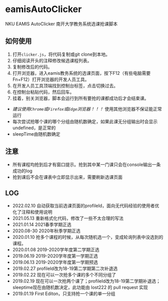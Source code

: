 # eamisAutoClicker

NKU EAMIS AutoClicker 南开大学教务系统选课抢课脚本

## 如何使用
1. 打开`clicker.js`，将代码复制或git clone到本地。
2. 仔细阅读开头的注释修改候选课程列表。
3. 复制修改后的代码。
4. 打开浏览器，进入eamis教务系统的选课页面，按下F12（有些电脑需要Fn+F12）打开浏览器的开发人员工具。
5. 在开发人员工具顶端找到控制台标签，点击切换过去。
6. 在控制台粘贴代码，然后回车。
7. 挂着，别关浏览器，脚本会运行到所有要抢的课都成功后才会结束课。

- *建议使用`Chrome`或`Firefox`或`Edge`浏览器！！！* 使用其他浏览器不保证能正常运行
- 每次尝试抢哪个课的哪个分组由随机数确定，如果此课无分组输出时会显示undefined，是正常的
- sleepTime由随机数确定

## 注意
- 所有课程均抢到后才有窗口提示。抢到其中某一门课只会在console输出一条成功的log
- 抢到课后不会在课表中立即显示出来，需要刷新选课页面

## LOG
- 2022.02.10 自动获取当前选课页面的profileId，面向无代码经验的使用者优化了注释和使用说明
- 2021.05.13 重新格式化代码，修改了一些不太合理的写法
- 2021.01.14 2021春季学期正选
- 2020.08-30 2020年秋季学期正选
- 2020.01.10 抢多个课程的时候，从每次随机选一个，变成轮询列表中没选到的课程。
- 2020.01.08 2019-2020学年度第二学期正选
- 2019.06.19 2019-2020学年度第一学期正选
- 2019.06.13 2019-2020学年度第一学期预选
- 2019.02.27 profileId改为18-19第二学期第二次补退选
- 2019.02.22 现在可以一次抢多个课的多个不同分组了
- 2019.02.19 现在可以一次抢两个课了；profileId改为18-19第二学期补退选；sleeptime现在由随机数决定，此功能由 lost222 的 pull request 实现
- 2019.01.19 First Editon，只支持抢一个课的单一分组
